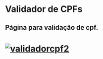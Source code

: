 <h1>Validador de CPFs</h1>

<h2>Página para validação de cpf.</h2>

<h1>
<a href="https://ibb.co/fG3W7f7"><img src="https://i.ibb.co/BKhJRbR/validadorcpf2.png" alt="validadorcpf2" border="0"></a>
</h1>